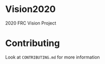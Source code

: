 # Vision2020
2020 FRC Vision Project

# Contributing

Look at `CONTRIBUTING.md` for more information
